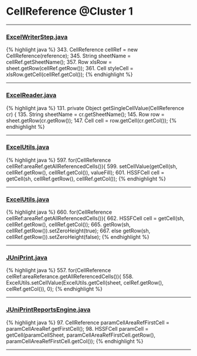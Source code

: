 # CellReference @Cluster 1

***

### [ExcelWriterStep.java](https://searchcode.com/codesearch/view/42462258/)
{% highlight java %}
343. CellReference cellRef = new CellReference(reference);
345. String sheetName = cellRef.getSheetName();
357. Row xlsRow = sheet.getRow(cellRef.getRow());
361. Cell styleCell = xlsRow.getCell(cellRef.getCol());
{% endhighlight %}

***

### [ExcelReader.java](https://searchcode.com/codesearch/view/46076963/)
{% highlight java %}
131. private Object getSingleCellValue(CellReference cr) {
135.   String sheetName = cr.getSheetName();
145.   Row row = sheet.getRow(cr.getRow());
147.     Cell cell = row.getCell(cr.getCol());
{% endhighlight %}

***

### [ExcelUtils.java](https://searchcode.com/codesearch/view/60212069/)
{% highlight java %}
597. for(CellReference cellRef:areaRef.getAllReferencedCells()){
599.     setCellValue(getCell(sh, cellRef.getRow(), cellRef.getCol()), valueFill);
601.     HSSFCell cell = getCell(sh, cellRef.getRow(), cellRef.getCol());
{% endhighlight %}

***

### [ExcelUtils.java](https://searchcode.com/codesearch/view/60212069/)
{% highlight java %}
660. for(CellReference cellRef:areaRef.getAllReferencedCells()){
662.     HSSFCell cell = getCell(sh, cellRef.getRow(), cellRef.getCol());
665.       getRow(sh, cellRef.getRow()).setZeroHeight(true);
667.   else getRow(sh, cellRef.getRow()).setZeroHeight(false);
{% endhighlight %}

***

### [JUniPrint.java](https://searchcode.com/codesearch/view/60212057/)
{% highlight java %}
557. for(CellReference celRef:areaReferance.getAllReferencedCells()){
558.   ExcelUtils.setCellValue(ExcelUtils.getCell(sheet, celRef.getRow(), celRef.getCol()), 0);
{% endhighlight %}

***

### [JUniPrintReportsEngine.java](https://searchcode.com/codesearch/view/60336976/)
{% highlight java %}
97. CellReference paramCellAreaRefFirstCell = paramCellAreaRef.getFirstCell();
98. HSSFCell paramCell = getCell(paramCellSheet, paramCellAreaRefFirstCell.getRow(), paramCellAreaRefFirstCell.getCol());
{% endhighlight %}

***

